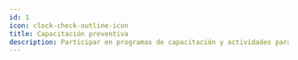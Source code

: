 ```yaml
---
id: 1
icon: clock-check-outline-icon
title: Capacitación preventiva
description: Participar en programas de capacitación y actividades para prevenir riesgos laborales (4 capacitaciones en el año).
---
```

